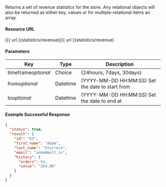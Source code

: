 <!--
@title Get some revenue breakdowns for a time period
@author Moltin Ltd
@description Gets a customer based on the given criteria

@sidebar 1
@family Statistics
@rate No
@auth Yes
@format JSON
@http GET
@version beta
-->
Returns a set of revenue statistics for the store. Any relational objects will also be returned as either key, values or for multiple-relational items an array.


#### Resource URL
[{{ url }}statistics/revenue]({{ url }}statistics/revenue)


#### Parameters
Key | Type | Description
--- | ---- | -----------
timeframe*optional* | Choice | (24hours, 7days, 30days)
from*optional* | Datetime | (YYYY-MM-DD HH:MM:SS) Set the date to start from 
to*optional* | Datetime | (YYYY-MM-DD HH:MM:SS) Set the date to end at 

<!--code-->
#### Example Successful Response
``` json
{
  "status": true,
  "result": {
    "id": "63",
    "first_name": "Adam",
    "last_name": "Sturrock",
    "email": "adam@molt.in",
    "history": {
      "orders": 94,
      "value": "264.00"
    }
  }
}
```
<!--/code-->